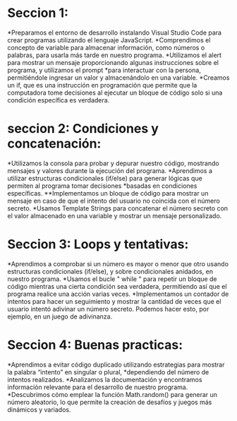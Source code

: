 

# Seccion 1:
*Preparamos el entorno de desarrollo instalando Visual Studio Code para crear programas utilizando el lenguaje JavaScript.
*Comprendimos el concepto de variable para almacenar información, como números o palabras, para usarla más tarde en nuestro programa.
*Utilizamos el alert para mostrar un mensaje proporcionando algunas instrucciones sobre el programa, y utilizamos el prompt *para interactuar con la persona, permitiéndole ingresar un valor y almacenándolo en una variable.
*Creamos un if, que es una instrucción en programación que permite que la computadora tome decisiones al ejecutar un bloque de código solo si una condición específica es verdadera.

# seccion 2: Condiciones y concatenación:
*Utilizamos la consola para probar y depurar nuestro código, mostrando mensajes y valores durante la ejecución del programa.
*Aprendimos a utilizar estructuras condicionales (if/else) para generar lógicas que permiten al programa tomar decisiones *basadas en condiciones específicas.
**Implementamos un bloque de código para mostrar un mensaje en caso de que el intento del usuario no coincida con el número secreto.
*Usamos Template Strings para concatenar el número secreto con el valor almacenado en una variable y mostrar un mensaje personalizado.


# Seccion 3: Loops y tentativas:
*Aprendimos a comprobar si un número es mayor o menor que otro usando estructuras condicionales (if/else), y sobre condicionales anidados, en nuestro programa.
*Usamos el bucle " while " para repetir un bloque de código mientras una cierta condición sea verdadera, permitiendo así que el programa realice una acción varias veces.
*Implementamos un contador de intentos para hacer un seguimiento y mostrar la cantidad de veces que el usuario intentó adivinar un número secreto. Podemos hacer esto, por ejemplo, en un juego de adivinanza.

# Seccion 4: Buenas practicas:
*Aprendimos a evitar código duplicado utilizando estrategias para mostrar la palabra “intento” en singular o plural, *dependiendo del número de intentos realizados.
*Analizamos la documentación y encontramos información relevante para el desarrollo de nuestro programa.
*Descubrimos cómo emplear la función Math.random() para generar un número aleatorio, lo que permite la creación de desafíos y juegos más dinámicos y variados.
